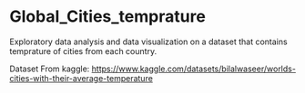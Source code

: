 # Global_Cities_temprature

Exploratory data analysis and data visualization on a dataset that contains temprature of cities from each country.

Dataset From kaggle: https://www.kaggle.com/datasets/bilalwaseer/worlds-cities-with-their-average-temperature
